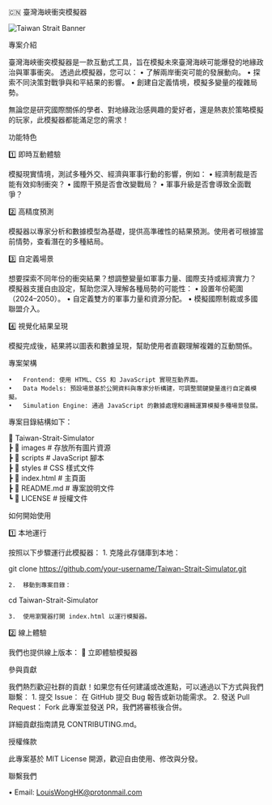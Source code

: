 🇨🇳 臺灣海峽衝突模擬器

![Taiwan Strait Banner](https://i.imgur.com/N9yyHEh.png "Explore the Simulator")

專案介紹

臺灣海峽衝突模擬器是一款互動式工具，旨在模擬未來臺灣海峽可能爆發的地緣政治與軍事衝突。
透過此模擬器，您可以：
	•	了解兩岸衝突可能的發展動向。
	•	探索不同決策對戰爭與和平結果的影響。
	•	創建自定義情境，模擬多變量的複雜局勢。

無論您是研究國際關係的學者、對地緣政治感興趣的愛好者，還是熱衷於策略模擬的玩家，此模擬器都能滿足您的需求！

功能特色

1️⃣ 即時互動體驗

模擬現實情境，測試多種外交、經濟與軍事行動的影響，例如：
	•	經濟制裁是否能有效抑制衝突？
	•	國際干預是否會改變戰局？
	•	軍事升級是否會導致全面戰爭？

2️⃣ 高精度預測

模擬器以專家分析和數據模型為基礎，提供高準確性的結果預測。使用者可根據當前情勢，查看潛在的多種結局。

3️⃣ 自定義場景

想要探索不同年份的衝突結果？想調整變量如軍事力量、國際支持或經濟實力？
模擬器支援自由設定，幫助您深入理解各種局勢的可能性：
	•	設置年份範圍（2024–2050）。
	•	自定義雙方的軍事力量和資源分配。
	•	模擬國際制裁或多國聯盟介入。

4️⃣ 視覺化結果呈現

模擬完成後，結果將以圖表和數據呈現，幫助使用者直觀理解複雜的互動關係。

專案架構

	•	Frontend: 使用 HTML、CSS 和 JavaScript 實現互動界面。
	•	Data Models: 預設場景基於公開資料與專家分析構建，可調整關鍵變量進行自定義模擬。
	•	Simulation Engine: 通過 JavaScript 的數據處理和邏輯運算模擬多種場景發展。

專案目錄結構如下：

📂 Taiwan-Strait-Simulator  
 ┣ 📂 images                # 存放所有圖片資源  
 ┣ 📂 scripts               # JavaScript 腳本  
 ┣ 📂 styles                # CSS 樣式文件  
 ┣ 📜 index.html            # 主頁面  
 ┣ 📜 README.md             # 專案說明文件  
 ┗ 📜 LICENSE               # 授權文件  

如何開始使用

1️⃣ 本地運行

按照以下步驟運行此模擬器：
	1.	克隆此存儲庫到本地：

git clone https://github.com/your-username/Taiwan-Strait-Simulator.git


	2.	移動到專案目錄：

cd Taiwan-Strait-Simulator


	3.	使用瀏覽器打開 index.html 以運行模擬器。

2️⃣ 線上體驗

我們也提供線上版本：
🔗 立即體驗模擬器

參與貢獻

我們熱烈歡迎社群的貢獻！如果您有任何建議或改進點，可以通過以下方式與我們聯繫：
	1.	提交 Issue：
在 GitHub 提交 Bug 報告或新功能需求。
	2.	發送 Pull Request：
Fork 此專案並發送 PR，我們將審核後合併。

詳細貢獻指南請見 CONTRIBUTING.md。

授權條款

此專案基於 MIT License 開源，歡迎自由使用、修改與分發。

聯繫我們

•	Email: LouisWongHK@protonmail.com
